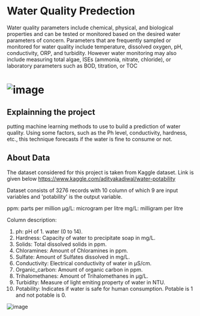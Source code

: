 # Water Quality Predection
Water quality parameters include chemical, physical, and biological properties and can be tested or monitored based on the desired water parameters of concern. Parameters that are frequently sampled or monitored for water quality include temperature, dissolved oxygen, pH, conductivity, ORP, and turbidity. However water monitoring may also include measuring total algae, ISEs (ammonia, nitrate, chloride), or laboratory parameters such as BOD, titration, or TOC

# ![image](https://user-images.githubusercontent.com/124104312/221208395-31d5ddc2-23f9-45f5-865d-4569380426bd.png)

## Explainning the project
putting machine learning methods to use to build a prediction of water quality. Using some factors, such as the Ph level, conductivity, hardness, etc., this technique forecasts if the water is fine to consume or not.
## About Data
The dataset considered for this project is taken from Kaggle dataset. Link is given below
https://www.kaggle.com/adityakadiwal/water-potability

Dataset consists of 3276 records with 10 column of which 9 are input variables and 'potability' is the output variable.

ppm: parts per million
μg/L: microgram per litre
mg/L: milligram per litre

Column description:

1. ph: pH of 1. water (0 to 14).
2. Hardness: Capacity of water to precipitate soap in mg/L.
3. Solids: Total dissolved solids in ppm.
4. Chloramines: Amount of Chloramines in ppm.
5. Sulfate: Amount of Sulfates dissolved in mg/L.
6. Conductivity: Electrical conductivity of water in μS/cm.
7. Organic_carbon: Amount of organic carbon in ppm.
8. Trihalomethanes: Amount of Trihalomethanes in μg/L.
9. Turbidity: Measure of light emiting property of water in NTU.
10. Potability: Indicates if water is safe for human consumption. Potable is 1 and not potable is 0.



![image](https://user-images.githubusercontent.com/124104312/221211618-587cf360-56bc-4081-8a13-b8124fa90145.png)




